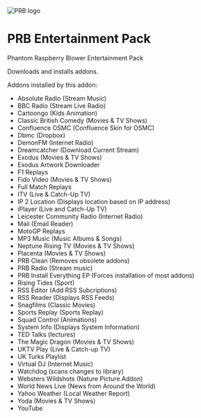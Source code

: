 ![PRB logo](https://github.com/PhantomRaspberryBlower/repository.prb-entertainment-pack/blob/master/repository.prb-entertainment-pack/icon.png)

PRB Entertainment Pack
======================

Phantom Raspberry Blower Entertainment Pack

Downloads and installs addons.

Addons installed by this addon:
  - Absolute Radio (Stream Music)
  - BBC Radio (Stream Live Radio)
  - Cartoongo (Kids Animation)
  - Classic British Comedy (Movies & TV Shows)
  - Confluence OSMC (Confluence Skin for OSMC)
  - Dbmc (Dropbox)
  - DemonFM (Internet Radio)
  - Dreamcatcher (Download Current Stream)
  - Exodus (Movies & TV Shows)
  - Exodus Artwork Downloader
  - F1 Replays
  - Fido Video (Movies & TV Shows)
  - Full Match Replays
  - ITV (Live & Catch-Up TV)
  - IP 2 Location (Displays location based on IP address)
  - iPlayer (Live and Catch-Up TV)
  - Leicester Community Radio (Internet Radio)
  - Mail (Email Reader)
  - MotoGP Replays
  - MP3 Music (Music Albums & Songs)
  - Neptune Rising TV (Movies & TV Shows)
  - Placenta (Movies & TV Shows)
  - PRB Clean (Removes obsolete addons)
  - PRB Radio (Stream music)
  - PRB Install Everything EP (Forces installation of most addons)
  - Rising Tides (Sport)
  - RSS Editor (Add RSS Subcriptions)
  - RSS Reader (Displays RSS Feeds)
  - Snagfilms (Classic Movies)
  - Sports Replay (Sports Replay)
  - Squad Control (Animations)
  - System Info (Displays System Information)
  - TED Talks (lectures)
  - The Magic Dragon (Movies & TV Shows)
  - UKTV Play (Live & Catch-up TV)
  - UK Turks Playlist
  - Virtual DJ (Internet Music)
  - Watchdog (scans changes to library)
  - Websters Wildshots (Nature Picture Addon)
  - World News Live (News from Around the World)
  - Yahoo Weather (Local Weather Report)
  - Yoda (Movies & TV Shows)
  - YouTube
